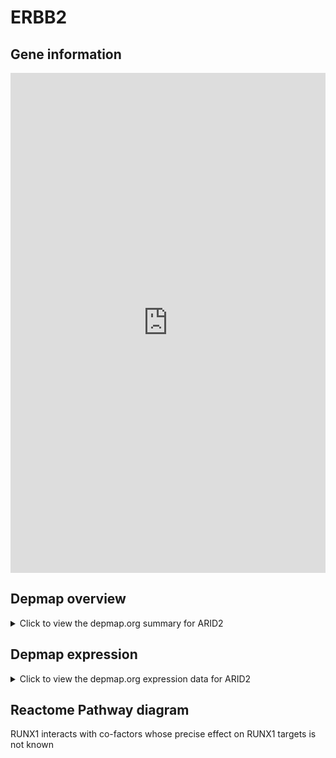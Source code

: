 <h1>ERBB2</h1>

<h2>Gene information</h2>
<iframe src="https://depmap.org/portal/gene/ARID2?tab=about" style="border:none;width:100%;height:800px"></iframe>

<h2>Depmap overview</h2>
<details>
  <summary>Click to view the depmap.org summary for ARID2</summary>
  <iframe src="https://depmap.org/portal/gene/ARID2?tab=overview" style="border:none;width:100%;height:800px"></iframe>
</details>

<h2>Depmap expression</h2>
<details>
  <summary>Click to view the depmap.org expression data for ARID2</summary>
  <iframe src="https://depmap.org/portal/gene/ARID2?tab=characterization" style="border:none;width:100%;height:800px"></iframe>
</details>



<h2>Reactome Pathway diagram</h2>
RUNX1 interacts with co-factors whose precise effect on RUNX1 targets is not known
<div id="diagramHolder"></div>

<script>
    //Creating the Reactome Diagram widget
    //Take into account a proxy needs to be set up in your server side pointing to www.reactome.org
    function onReactomeDiagramReady(){  //This function is automatically called when the widget code is ready to be used
        var diagram = Reactome.Diagram.create({
            "placeHolder" : "diagramHolder",
            "width" : 900,
            "height" : 500
        });

        //Initialising it to the "Hemostasis" pathway
        diagram.loadDiagram("R-HSA-8939243");

        //Adding different listeners

        diagram.onDiagramLoaded(function (loaded) {
            console.info("Loaded ", loaded);
            diagram.flagItems("BAD");
	    diagram.flagItems("Q92934");
            if (loaded == "R-HSA-8939243") diagram.selectItem("R-HSA-8939243");
        });

     }
</script>



